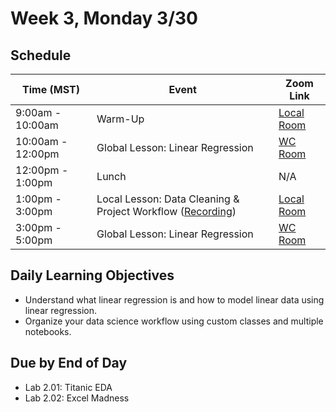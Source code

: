 # Week 3, Monday 3/30

## Schedule
| Time (MST)                  | Event                             | Zoom Link                                    |
|-----------------------|-----------------------------------|----------------------------------------------|
| 9:00am - 10:00am | Warm-Up                 | [Local Room](https://generalassembly.zoom.us/j/4539501986) |
| 10:00am - 12:00pm | Global Lesson: Linear Regression | [WC Room](https://generalassembly.zoom.us/s/620270527)   |
| 12:00pm - 1:00pm | Lunch                       | N/A |
| 1:00pm - 3:00pm  | Local Lesson: Data Cleaning & Project Workflow ([Recording](https://generalassembly.zoom.us/rec/share/uPVkcZ_Az15Jaa_1zXmDSoIZQZz5aaa80SBIqfAPnkYTTrrOHi6zW5bgMRHhGelu)) | [Local Room](https://generalassembly.zoom.us/j/4539501986)   |
| 3:00pm - 5:00pm  | Global Lesson: Linear Regression | [WC Room](https://generalassembly.zoom.us/s/620270527)  |

## Daily Learning Objectives
- Understand what linear regression is and how to model linear data using linear regression.
- Organize your data science workflow using custom classes and multiple notebooks.

## Due by End of Day
- Lab 2.01: Titanic EDA
- Lab 2.02: Excel Madness
